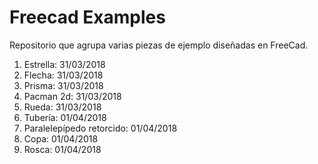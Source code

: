 # Freecad Examples
Repositorio que agrupa varias piezas de ejemplo diseñadas en FreeCad.

1. Estrella: 31/03/2018
2. Flecha: 31/03/2018
3. Prisma: 31/03/2018
4. Pacman 2d: 31/03/2018
5. Rueda: 31/03/2018
6. Tubería: 01/04/2018
7. Paralelepípedo retorcido: 01/04/2018
8. Copa: 01/04/2018
9. Rosca: 01/04/2018
